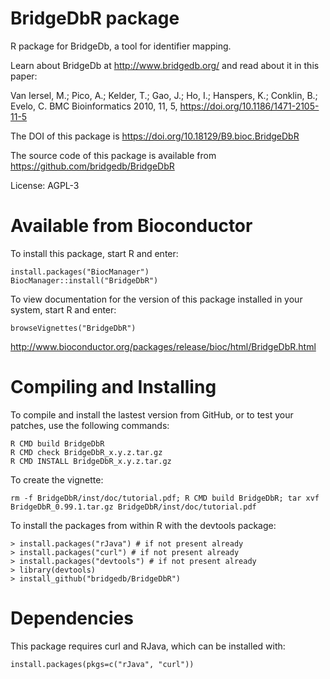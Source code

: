 # BridgeDbR package

R package for BridgeDb, a tool for identifier mapping.

Learn about BridgeDb at http://www.bridgedb.org/ and read about it in this paper:

Van Iersel, M.;  Pico, A.;  Kelder, T.;  Gao, J.;  Ho, I.;   Hanspers, K.;  Conklin, B.;  Evelo, C. BMC Bioinformatics 2010, 11, 5, https://doi.org/10.1186/1471-2105-11-5

The DOI of this package is https://doi.org/10.18129/B9.bioc.BridgeDbR

The source code of this package is available from https://github.com/bridgedb/BridgeDbR

License: AGPL-3

Available from Bioconductor
===========================
To install this package, start R and enter:

```
install.packages("BiocManager")
BiocManager::install("BridgeDbR")
```

To view documentation for the version of this package installed in your system, start R and enter:

```
browseVignettes("BridgeDbR")
```

http://www.bioconductor.org/packages/release/bioc/html/BridgeDbR.html
 
Compiling and Installing
========================

To compile and install the lastest version from GitHub, or to test your patches, use the following
commands:

    R CMD build BridgeDbR
    R CMD check BridgeDbR_x.y.z.tar.gz
    R CMD INSTALL BridgeDbR_x.y.z.tar.gz

To create the vignette:

    rm -f BridgeDbR/inst/doc/tutorial.pdf; R CMD build BridgeDbR; tar xvf BridgeDbR_0.99.1.tar.gz BridgeDbR/inst/doc/tutorial.pdf

To install the packages from within R with the devtools package:

    > install.packages("rJava") # if not present already
    > install.packages("curl") # if not present already
    > install.packages("devtools") # if not present already
    > library(devtools)
    > install_github("bridgedb/BridgeDbR")

Dependencies
============

This package requires curl and RJava, which can be installed with:

    install.packages(pkgs=c("rJava", "curl"))

